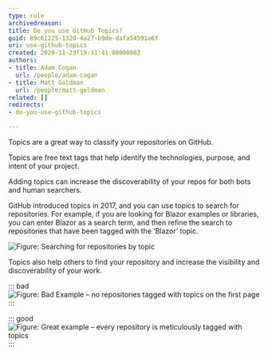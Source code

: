 ```yaml
---
type: rule
archivedreason: 
title: Do you use GitHub Topics?
guid: 89c61225-1320-4a27-b9de-dafa54591a6f
uri: use-github-topics
created: 2020-11-23T19:31:41.0000000Z
authors:
- title: Adam Cogan
  url: /people/adam-cogan
- title: Matt Goldman
  url: /people/matt-goldman
related: []
redirects:
- do-you-use-github-topics

---
```


Topics are a great way to classify your repositories on GitHub.

<!--endintro-->

Topics are free text tags that help identify the technologies, purpose, and intent of your project.

Adding topics can increase the discoverability of your repos for both bots and human searchers.

GitHub introduced topics in 2017, and you can use topics to search for repositories. For example, if you are looking for Blazor examples or libraries, you can enter Blazor as a search term, and then refine the search to repositories that have been tagged with the ‘Blazor’ topic.

![Figure: Searching for repositories by topic](github-repositories-topics-search.jpg)  

Topics also help others to find your repository and increase the visibility and discoverability of your work.


::: bad  
![Figure: Bad Example – no repositories tagged with topics on the first page](github-repositories-topics-bad.jpg)  
:::


::: good  
![Figure: Great example – every repository is meticulously tagged with topics](github-repositories-topics-good.jpg)  
:::
